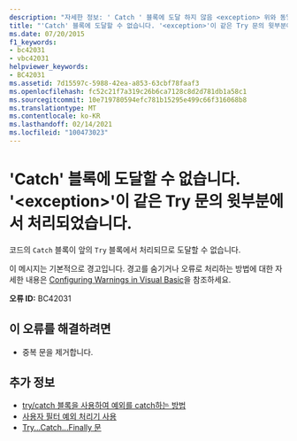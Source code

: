 ```yaml
---
description: "자세한 정보: ' Catch ' 블록에 도달 하지 않음 <exception> 위와 동일한 ' Try ' 문에서 처리 되었습니다."
title: "'Catch' 블록에 도달할 수 없습니다. '<exception>'이 같은 Try 문의 윗부분에서 처리되었습니다."
ms.date: 07/20/2015
f1_keywords:
- bc42031
- vbc42031
helpviewer_keywords:
- BC42031
ms.assetid: 7d15597c-5988-42ea-a853-63cbf78faaf3
ms.openlocfilehash: fc52c21f7a319c26b6ca7128c8d2d781db1a58c1
ms.sourcegitcommit: 10e719780594efc781b15295e499c66f316068b8
ms.translationtype: MT
ms.contentlocale: ko-KR
ms.lasthandoff: 02/14/2021
ms.locfileid: "100473023"
---
```

# <a name="catch-block-never-reached-exception-handled-above-in-the-same-try-statement"></a>'Catch' 블록에 도달할 수 없습니다. '\<exception>'이 같은 Try 문의 윗부분에서 처리되었습니다.

코드의 `Catch` 블록이 앞의 `Try` 블록에서 처리되므로 도달할 수 없습니다.  
  
이 메시지는 기본적으로 경고입니다. 경고를 숨기거나 오류로 처리하는 방법에 대한 자세한 내용은 [Configuring Warnings in Visual Basic](/visualstudio/ide/configuring-warnings-in-visual-basic)을 참조하세요.
  
 **오류 ID:** BC42031  
  
## <a name="to-correct-this-error"></a>이 오류를 해결하려면  
  
- 중복 문을 제거합니다.  
  
## <a name="see-also"></a>추가 정보

- [try/catch 블록을 사용하여 예외를 catch하는 방법](../../standard/exceptions/how-to-use-the-try-catch-block-to-catch-exceptions.md)
- [사용자 필터 예외 처리기 사용](../../standard/exceptions/using-user-filtered-exception-handlers.md)
- [Try...Catch...Finally 문](../language-reference/statements/try-catch-finally-statement.md)
